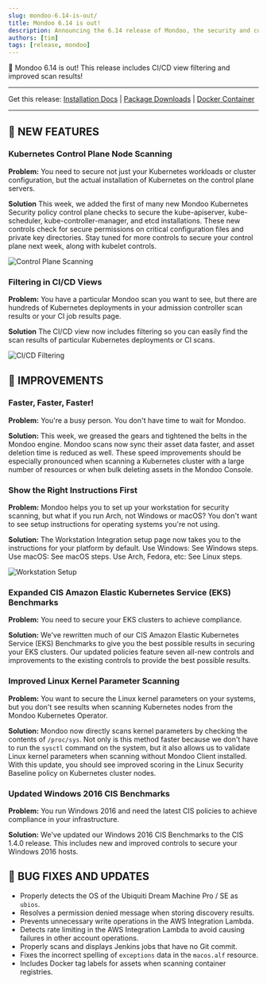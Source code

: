 ```yaml
---
slug: mondoo-6.14-is-out/
title: Mondoo 6.14 is out!
description: Announcing the 6.14 release of Mondoo, the security and compliance platform that prioritizes risks that matter most in your infrastructure.
authors: [tim]
tags: [release, mondoo]
---
```


🥳 Mondoo 6.14 is out! This release includes CI/CD view filtering and improved scan results!

---

Get this release: [Installation Docs](/cnspec/) | [Package Downloads](https://releases.mondoo.com/mondoo/) | [Docker Container](https://hub.docker.com/r/mondoo/client)

---

## 🎉 NEW FEATURES

### Kubernetes Control Plane Node Scanning

**Problem:** You need to secure not just your Kubernetes workloads or cluster configuration, but the actual installation of Kubernetes on the control plane servers.

**Solution** This week, we added the first of many new Mondoo Kubernetes Security policy control plane checks to secure the kube-apiserver, kube-scheduler, kube-controller-manager, and etcd installations. These new controls check for secure permissions on critical configuration files and private key directories. Stay tuned for more controls to secure your control plane next week, along with kubelet controls.

![Control Plane Scanning](/img/releases/2022-09-06-mondoo-6.14-is-out/control_scan.png)

### Filtering in CI/CD Views

**Problem:** You have a particular Mondoo scan you want to see, but there are hundreds of Kubernetes deployments in your admission controller scan results or your CI job results page.

**Solution** The CI/CD view now includes filtering so you can easily find the scan results of particular Kubernetes deployments or CI scans.

![CI/CD Filtering](/img/releases/2022-09-06-mondoo-6.14-is-out/filtering.png)

## 🧹 IMPROVEMENTS

### Faster, Faster, Faster!

**Problem:** You're a busy person. You don't have time to wait for Mondoo.

**Solution:** This week, we greased the gears and tightened the belts in the Mondoo engine. Mondoo scans now sync their asset data faster, and asset deletion time is reduced as well. These speed improvements should be especially pronounced when scanning a Kubernetes cluster with a large number of resources or when bulk deleting assets in the Mondoo Console.

### Show the Right Instructions First

**Problem:** Mondoo helps you to set up your workstation for security scanning, but what if you run Arch, not Windows or macOS? You don't want to see setup instructions for operating systems you're not using.

**Solution:** The Workstation Integration setup page now takes you to the instructions for your platform by default. Use Windows: See Windows steps. Use macOS: See macOS steps. Use Arch, Fedora, etc: See Linux steps.

![Workstation Setup](/img/releases/2022-09-06-mondoo-6.14-is-out/workstation.png)

### Expanded CIS Amazon Elastic Kubernetes Service (EKS) Benchmarks

**Problem:** You need to secure your EKS clusters to achieve compliance.

**Solution:** We've rewritten much of our CIS Amazon Elastic Kubernetes Service (EKS) Benchmarks to give you the best possible results in securing your EKS clusters. Our updated policies feature seven all-new controls and improvements to the existing controls to provide the best possible results.

### Improved Linux Kernel Parameter Scanning

**Problem:** You want to secure the Linux kernel parameters on your systems, but you don't see results when scanning Kubernetes nodes from the Mondoo Kubernetes Operator.

**Solution:** Mondoo now directly scans kernel parameters by checking the contents of `/proc/sys`. Not only is this method faster because we don't have to run the `sysctl` command on the system, but it also allows us to validate Linux kernel parameters when scanning without Mondoo Client installed. With this update, you should see improved scoring in the Linux Security Baseline policy on Kubernetes cluster nodes.

### Updated Windows 2016 CIS Benchmarks

**Problem:** You run Windows 2016 and need the latest CIS policies to achieve compliance in your infrastructure.

**Solution:** We've updated our Windows 2016 CIS Benchmarks to the CIS 1.4.0 release. This includes new and improved controls to secure your Windows 2016 hosts.

## 🐛 BUG FIXES AND UPDATES

- Properly detects the OS of the Ubiquiti Dream Machine Pro / SE as `ubios`.
- Resolves a permission denied message when storing discovery results.
- Prevents unnecessary write operations in the AWS Integration Lambda.
- Detects rate limiting in the AWS Integration Lambda to avoid causing failures in other account operations.
- Properly scans and displays Jenkins jobs that have no Git commit.
- Fixes the incorrect spelling of `exceptions` data in the `macos.alf` resource.
- Includes Docker tag labels for assets when scanning container registries.
